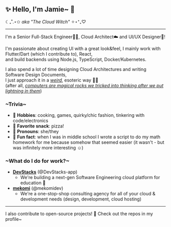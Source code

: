 ## ✨ Hello, I'm Jamie~ 💖
☾₊˚.⋆✩ _aka "The Cloud Witch"_ ✧⋆⁺₊♡


---
<!-- > 💚 **Available for consulting/freelance work! ✨ [Book a meeting with me 🙋🏼‍♀](https://meet.mekomi.dev/jamie-kerber/intro)** -->


I'm a Senior Full-Stack Engineer👩‍💻, Cloud Architect☁️ and UI/UX Designer💅!

I'm passionate about creating UI with a great look&feel, I mainly work with Flutter/Dart (which I contribute to), React,          
and build backends using Node.js, TypeScript, Docker/Kubernetes.

I also spend a lot of time designing Cloud Architectures and writing Software Design Documents,              
I just approach it in a [_weird_](https://en.wiktionary.org/wiki/weird#:~:text=Connected%20with%20fate%20or%20destiny%3B%20able%20to%20influence%20fate.), esoteric way 🔮💅                
(after all, [_computers are magical rocks we tricked into thinking after we put lightning in them_](https://i.redd.it/o33ryb4zfc6z.jpg))



### \~Trivia\~
- 💅 **Hobbies**: cooking, games, quirky/chic fashion, tinkering with code/electronics 
- 🍕 **Favorite snack**: pizza!
- 💜 **Pronouns**: she/they
- 👀 **Fun fact**: when I was in middle school I wrote a script to do my math homework for me because somehow that seemed easier (it wasn't - but was infinitely more interesting ☺️)



### \~What do I do for work?\~
- **[DevStacks](https://devstacks.app/)** (@DevStacks-app)
  - We're building a next-gen Software Engineering cloud platform for education 🫶
- **[mekomi](https://mekomi.dev/)** (@mekomidev)
  - We're a one-stop-shop consulting agency for all of your cloud & development needs (design, development, cloud hosting)

---
 
I also contribute to open-source projects! 💚 Check out the repos in my profile~

<!--
## \~Open source\~

[![kerberjg's Github Stats](https://github-readme-stats.vercel.app/api?username=kerberjg&count_private=true&theme=default&show_icons=true)](https://github.com/kerberjg)

#### Support open source 👀

I work on open source projects in my free time, but if any of my packages is helping you, please consider sponsoring me! 😊
This will allow me to work more on fixing bugs and contributing new features!

![Github Badge](https://img.shields.io/badge/%F0%9F%92%96%20Sponsor%20me%20%E2%9C%A8-af00ff?link=https%3A%2F%2Fgithub.com%2Fsponsors%2Fkerberjg)
-->

<!--
### \~Interesting projects\~


### \~Links\~

- [LinkedIn](https://linkedin.com/in/jamie-kerber/)
- [X/Twitter](https://twitter.com/kerberjg)
- [Book meeting]()

